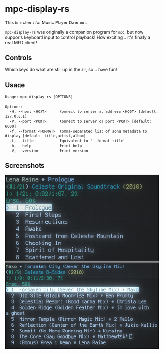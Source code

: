 # mpc-display-rs
This is a client for Music Player Daemon.

`mpc-display-rs` was originally a companion program for `mpc`, but now supports keyboard input to control playback! How exciting... it's finally a real MPD client!

## Controls

Which keys do what are still up in the air, so... have fun!

## Usage

```
Usage: mpc-display-rs [OPTIONS]

Options:
  -H, --host <HOST>      Connect to server at address <HOST> [default: 127.0.0.1]
  -P, --port <PORT>      Connect to server on port <PORT> [default: 6600]
  -f, --format <FORMAT>  Comma-separated list of song metadata to display [default: title,artist,album]
  -t, --title            Equivalent to '--format title'
  -h, --help             Print help
  -V, --version          Print version
```

## Screenshots
<!--![](images/demo1.png "demo 1")-->
![](images/demo2.png "demo")
![](images/demo3.png "demo")
